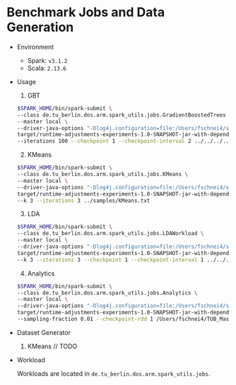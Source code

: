 # Benchmark Jobs and Data Generation

* Environment
  
  - Spark: `v3.1.2`
  - Scala: `2.13.6`


* Usage
    1. GBT
    ```bash
    $SPARK_HOME/bin/spark-submit \
    --class de.tu_berlin.dos.arm.spark_utils.jobs.GradientBoostedTrees \
    --master local \
    --driver-java-options "-Dlog4j.configuration=file:/Users/fschnei4/spark-3.1.2-bin-hadoop3.2/conf/log4j.properties" \
    target/runtime-adjustments-experiments-1.0-SNAPSHOT-jar-with-dependencies.jar \
    --iterations 100 --checkpoint 1 --checkpoint-interval 2 ../../../../samples/GBT.txt
    ```
    2. KMeans
    ```bash
    $SPARK_HOME/bin/spark-submit \
    --class de.tu_berlin.dos.arm.spark_utils.jobs.KMeans \
    --master local \
    --driver-java-options "-Dlog4j.configuration=file:/Users/fschnei4/spark-3.1.2-bin-hadoop3.2/conf/log4j.properties" \
    target/runtime-adjustments-experiments-1.0-SNAPSHOT-jar-with-dependencies.jar \
    --k 3 --iterations 3 ../samples/KMeans.txt
    ```
    3. LDA
    ```bash
    $SPARK_HOME/bin/spark-submit \
    --class de.tu_berlin.dos.arm.spark_utils.jobs.LDAWorkload \
    --master local \
    --driver-java-options "-Dlog4j.configuration=file:/Users/fschnei4/spark-3.1.2-bin-hadoop3.2/conf/log4j.properties" \
    target/runtime-adjustments-experiments-1.0-SNAPSHOT-jar-with-dependencies.jar \
    --k 3 --iterations 3 --checkpoint 1 --checkpoint-interval 1 ../../../../samples/wikipedia-corpus.txt ../../../../samples/stopwords.txt
    ```
    4. Analytics
    ```bash
    $SPARK_HOME/bin/spark-submit \
    --class de.tu_berlin.dos.arm.spark_utils.jobs.Analytics \
    --master local \
    --driver-java-options "-Dlog4j.configuration=file:/Users/fschnei4/spark-3.1.2-bin-hadoop3.2/conf/log4j.properties" \
    target/runtime-adjustments-experiments-1.0-SNAPSHOT-jar-with-dependencies.jar \
    --sampling-fraction 0.01 --checkpoint-rdd 1 /Users/fschnei4/TUB_Master_ISM/SoSe21/MA/code/BigDataBench_V5.0_BigData_ComponentBenchmark/BigDataGeneratorSuite/Table_datagen/e-com/output/OS_ORDER_ITEM.txt /Users/fschnei4/TUB_Master_ISM/SoSe21/MA/code/BigDataBench_V5.0_BigData_ComponentBenchmark/BigDataGeneratorSuite/Table_datagen/e-com/output/OS_ORDER.txt
    ```

  
* Dataset Generator
  
  1. KMeans // TODO

* Workload
  
  Workloads are located in `de.tu_berlin.dos.arm.spark_utils.jobs`.